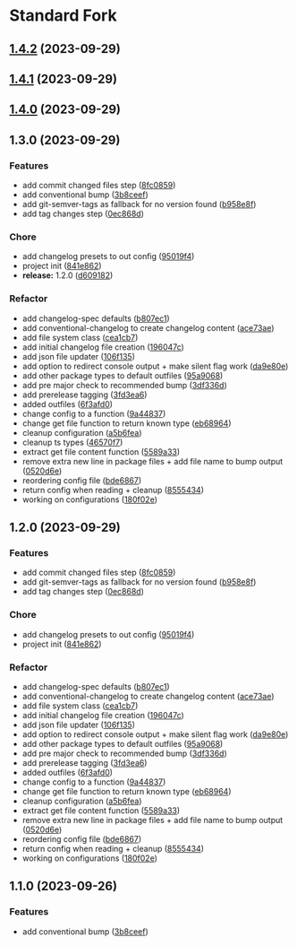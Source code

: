 # Standard Fork

## [1.4.2](https://github.com/eglavin/standard-fork/compare/v1.4.1...v1.4.2) (2023-09-29)


## [1.4.1](https://github.com/eglavin/standard-fork/compare/v1.4.0...v1.4.1) (2023-09-29)


## [1.4.0](https://github.com/eglavin/standard-fork/compare/v1.3.0...v1.4.0) (2023-09-29)


## 1.3.0 (2023-09-29)


### Features

* add commit changed files step ([8fc0859](https://github.com/eglavin/standard-fork/commit/8fc08594b93b3011ba8139f8245ebc88ff2c5707))
* add conventional bump ([3b8ceef](https://github.com/eglavin/standard-fork/commit/3b8ceef27baced317d6d7375dc3dfc2e6b0a58b0))
* add git-semver-tags as fallback for no version found ([b958e8f](https://github.com/eglavin/standard-fork/commit/b958e8f5584142a3aafe4b2d75c97234eaa7d422))
* add tag changes step ([0ec868d](https://github.com/eglavin/standard-fork/commit/0ec868d9dde1a438a07dba31accd322ac016f83c))


### Chore

* add changelog presets to out config ([95019f4](https://github.com/eglavin/standard-fork/commit/95019f4f90babb8c388d83c1a888939377a1f57f))
* project init ([841e862](https://github.com/eglavin/standard-fork/commit/841e862cdc00863aaddd8668ea2daf088dcd0866))
* **release:** 1.2.0 ([d609182](https://github.com/eglavin/standard-fork/commit/d609182dab849bc3991dbe9dc46b9ac4dbfb5c05))


### Refactor

* add changelog-spec defaults ([b807ec1](https://github.com/eglavin/standard-fork/commit/b807ec1c1d45b125932db59d3c7fe269c609989d))
* add conventional-changelog to create changelog content ([ace73ae](https://github.com/eglavin/standard-fork/commit/ace73aeb6203e76ca6599175bb1878bb04375040))
* add file system class ([cea1cb7](https://github.com/eglavin/standard-fork/commit/cea1cb7280370b6e2474810f2a9e2dfa70e2e190))
* add initial changelog file creation ([196047c](https://github.com/eglavin/standard-fork/commit/196047c8892b770073a5425f7ce6ae181a46a48a))
* add json file updater ([106f135](https://github.com/eglavin/standard-fork/commit/106f135bb695d724498fdc40e75ae4f23b53b875))
* add option to redirect console output + make silent flag work ([da9e80e](https://github.com/eglavin/standard-fork/commit/da9e80ed21538b25e33b2e08fd63e5e6d97e774e))
* add other package types to default outfiles ([95a9068](https://github.com/eglavin/standard-fork/commit/95a9068a3958137bafb2a57b7505dfcb81e1b9dc))
* add pre major check to recommended bump ([3df336d](https://github.com/eglavin/standard-fork/commit/3df336dd59d751b8c85141e4fd1c3de66f3e4ac6))
* add prerelease tagging ([3fd3ea6](https://github.com/eglavin/standard-fork/commit/3fd3ea6f780ab3d04c26e4ed71bfe4def393e7b7))
* added outfiles ([6f3afd0](https://github.com/eglavin/standard-fork/commit/6f3afd08261320baf7317f6f52681b6d7939fb86))
* change config to a function ([9a44837](https://github.com/eglavin/standard-fork/commit/9a448376b3375bf058708df22d6900fdcd010534))
* change get file function to return known type ([eb68964](https://github.com/eglavin/standard-fork/commit/eb6896439b21ab9c64b4e40a19fdc63b75ff9f48))
* cleanup configuration ([a5b6fea](https://github.com/eglavin/standard-fork/commit/a5b6feaa18f8e429df01fc169e66f47db88025ef))
* cleanup ts types ([46570f7](https://github.com/eglavin/standard-fork/commit/46570f74f65a256ac4b9fc2e79c4db075ac53973))
* extract get file content function ([5589a33](https://github.com/eglavin/standard-fork/commit/5589a3335065cc503272a4b3ef475b66564bc923))
* remove extra new line in package files + add file name to bump output ([0520d6e](https://github.com/eglavin/standard-fork/commit/0520d6e9ccaca4c6571b89834e2483d78bf0af40))
* reordering config file ([bde6867](https://github.com/eglavin/standard-fork/commit/bde68676733430985728ab11a5735e6c14249feb))
* return config when reading + cleanup ([8555434](https://github.com/eglavin/standard-fork/commit/85554343a4f26d7b2cad3fe80e449b7943040160))
* working on configurations ([180f02e](https://github.com/eglavin/standard-fork/commit/180f02ee2f884adbfd17a586e8f1de0c1e3a09b7))


## 1.2.0 (2023-09-29)


### Features

* add commit changed files step ([8fc0859](https://github.com/eglavin/standard-fork/commit/8fc08594b93b3011ba8139f8245ebc88ff2c5707))
* add git-semver-tags as fallback for no version found ([b958e8f](https://github.com/eglavin/standard-fork/commit/b958e8f5584142a3aafe4b2d75c97234eaa7d422))
* add tag changes step ([0ec868d](https://github.com/eglavin/standard-fork/commit/0ec868d9dde1a438a07dba31accd322ac016f83c))


### Chore

* add changelog presets to out config ([95019f4](https://github.com/eglavin/standard-fork/commit/95019f4f90babb8c388d83c1a888939377a1f57f))
* project init ([841e862](https://github.com/eglavin/standard-fork/commit/841e862cdc00863aaddd8668ea2daf088dcd0866))


### Refactor

* add changelog-spec defaults ([b807ec1](https://github.com/eglavin/standard-fork/commit/b807ec1c1d45b125932db59d3c7fe269c609989d))
* add conventional-changelog to create changelog content ([ace73ae](https://github.com/eglavin/standard-fork/commit/ace73aeb6203e76ca6599175bb1878bb04375040))
* add file system class ([cea1cb7](https://github.com/eglavin/standard-fork/commit/cea1cb7280370b6e2474810f2a9e2dfa70e2e190))
* add initial changelog file creation ([196047c](https://github.com/eglavin/standard-fork/commit/196047c8892b770073a5425f7ce6ae181a46a48a))
* add json file updater ([106f135](https://github.com/eglavin/standard-fork/commit/106f135bb695d724498fdc40e75ae4f23b53b875))
* add option to redirect console output + make silent flag work ([da9e80e](https://github.com/eglavin/standard-fork/commit/da9e80ed21538b25e33b2e08fd63e5e6d97e774e))
* add other package types to default outfiles ([95a9068](https://github.com/eglavin/standard-fork/commit/95a9068a3958137bafb2a57b7505dfcb81e1b9dc))
* add pre major check to recommended bump ([3df336d](https://github.com/eglavin/standard-fork/commit/3df336dd59d751b8c85141e4fd1c3de66f3e4ac6))
* add prerelease tagging ([3fd3ea6](https://github.com/eglavin/standard-fork/commit/3fd3ea6f780ab3d04c26e4ed71bfe4def393e7b7))
* added outfiles ([6f3afd0](https://github.com/eglavin/standard-fork/commit/6f3afd08261320baf7317f6f52681b6d7939fb86))
* change config to a function ([9a44837](https://github.com/eglavin/standard-fork/commit/9a448376b3375bf058708df22d6900fdcd010534))
* change get file function to return known type ([eb68964](https://github.com/eglavin/standard-fork/commit/eb6896439b21ab9c64b4e40a19fdc63b75ff9f48))
* cleanup configuration ([a5b6fea](https://github.com/eglavin/standard-fork/commit/a5b6feaa18f8e429df01fc169e66f47db88025ef))
* extract get file content function ([5589a33](https://github.com/eglavin/standard-fork/commit/5589a3335065cc503272a4b3ef475b66564bc923))
* remove extra new line in package files + add file name to bump output ([0520d6e](https://github.com/eglavin/standard-fork/commit/0520d6e9ccaca4c6571b89834e2483d78bf0af40))
* reordering config file ([bde6867](https://github.com/eglavin/standard-fork/commit/bde68676733430985728ab11a5735e6c14249feb))
* return config when reading + cleanup ([8555434](https://github.com/eglavin/standard-fork/commit/85554343a4f26d7b2cad3fe80e449b7943040160))
* working on configurations ([180f02e](https://github.com/eglavin/standard-fork/commit/180f02ee2f884adbfd17a586e8f1de0c1e3a09b7))


## 1.1.0 (2023-09-26)


### Features

* add conventional bump ([3b8ceef](https://github.com/eglavin/standard-fork/commit/3b8ceef27baced317d6d7375dc3dfc2e6b0a58b0))


